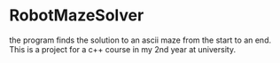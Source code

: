 # RobotMazeSolver
the program finds the solution to an ascii maze from the start to an end. This is a project for a c++ course in my 2nd year at university.

